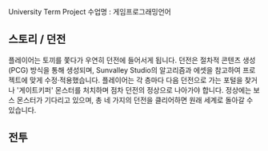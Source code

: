 University Term Project 
수업명 : 게임프로그래밍언어
## 스토리 / 던전 
플레이어는 토끼를 쫓다가 우연히 던전에 들어서게 됩니다. 던전은 절차적 콘텐츠 생성(PCG) 방식을 통해 생성되며, Sunvalley Studio의 알고리즘과 에셋을 참고하여 프로젝트에 맞게 수정·적용했습니다.
플레이어는 각 층마다 다음 던전으로 가는 포털을 찾거나 '게이트키퍼' 몬스터를 처치하며 점차 던전의 정상으로 나아가야 합니다. 정상에는 보스 몬스터가 기다리고 있으며, 총 네 가지의 던전을 클리어하면 원래 세계로 돌아갈 수 있습니다.
## 전투

